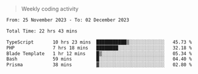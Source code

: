 > Weekly coding activity
<!--START_SECTION:waka-->

```txt
From: 25 November 2023 - To: 02 December 2023

Total Time: 22 hrs 43 mins

TypeScript       10 hrs 23 mins  ███████████▒░░░░░░░░░░░░░   45.73 %
PHP              7 hrs 18 mins   ████████░░░░░░░░░░░░░░░░░   32.18 %
Blade Template   1 hr 12 mins    █▒░░░░░░░░░░░░░░░░░░░░░░░   05.34 %
Bash             59 mins         █░░░░░░░░░░░░░░░░░░░░░░░░   04.40 %
Prisma           38 mins         ▓░░░░░░░░░░░░░░░░░░░░░░░░   02.80 %
```

<!--END_SECTION:waka-->
